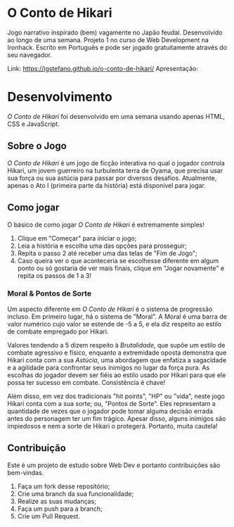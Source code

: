 ﻿# O Conto de Hikari

Jogo narrativo inspirado (bem) vagamente no Japão feudal. Desenvolvido ao longo de uma semana. Projeto 1 no curso de Web Development na Ironhack. Escrito em Português e pode ser jogado gratuitamente através do seu navegador. 

Link: https://igstefano.github.io/o-conto-de-hikari/
Apresentação: 

# Desenvolvimento

*O Conto de Hikari* foi desenvolvido em uma semana usando apenas HTML, CSS e JavaScript. 

## Sobre o Jogo

*O Conto de Hikari* é um jogo de ficção interativa no qual o jogador controla Hikari, um jovem guerreiro na turbulenta terra de Oyama, que precisa usar sua força ou sua astúcia para passar por diversos desafios. Atualmente, apenas o Ato I (primeira parte da história) está disponível para jogar.

## Como jogar

O básico de como jogar *O Conto de Hikari* é extremamente simples!

 1. Clique em "Começar" para iniciar o jogo;
 2. Leia a história e escolha uma das opções para prosseguir;
 3. Repita o passo 2 até receber uma das telas de "Fim de Jogo";
 4. Caso queira ver o que aconteceria se escolhesse diferente em algum ponto ou só gostaria de ver mais finais, clique em "Jogar novamente" e repita os passos de 1 a 3!

### Moral & Pontos de Sorte
Um aspecto diferente em *O Conto de Hikari* é o sistema de progressão incluso. Em primeiro lugar, há o sistema de "Moral". A Moral é uma barra de valor numérico cujo valor se estende de -5 a 5, e ela diz respeito ao estilo de combate empregado por Hikari.

Valores tendendo a 5 dizem respeito à *Brutalidade*, que supõe um estilo de combate agressivo e físico, enquanto a extremidade oposta demonstra que Hikari conta com a sua *Astúcia*, uma abordagem que enfatiza a sagacidade e a agilidade para confrontar seus inimigos no lugar da força pura. As escolhas do jogador devem ser fiéis ao estilo usado por Hikari para que ele possa ter sucesso em combate. Consistência é chave!

Além disso, em vez dos tradicionais "hit points", "HP" ou "vida", neste jogo Hikari conta com a sua sorte; ou, "Pontos de Sorte". Eles representam a quantidade de vezes que o jogador pode tomar alguma decisão errada antes do personagem ter um fim trágico. Apesar disso, alguns inimigos são impiedosos e nem a sorte de Hikari o protegerá. Portanto, muita cautela!

## Contribuição

Este é um projeto de estudo sobre Web Dev e portanto contribuições são bem-vindas.

 1. Faça um fork desse repositório;
 2. Crie uma branch da sua funcionalidade;
 3. Realize as suas mudanças;
 4. Faça um push para a branch;
 5. Crie um Pull Request.


